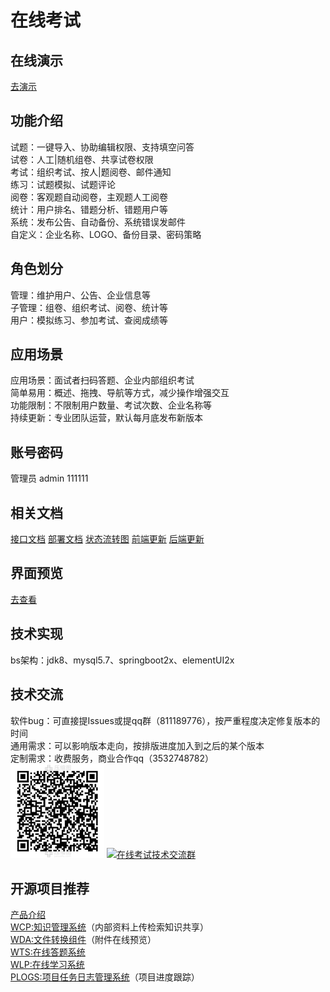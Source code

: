 # 在线考试
## 在线演示
<a href="http://47.92.221.134:8080" target="_blank">去演示</a>

## 功能介绍
试题：一键导入、协助编辑权限、支持填空问答<br/>
试卷：人工|随机组卷、共享试卷权限<br/>
考试：组织考试、按人|题阅卷、邮件通知<br/>
练习：试题模拟、试题评论<br/>
阅卷：客观题自动阅卷，主观题人工阅卷<br/>
统计：用户排名、错题分析、错题用户等<br/>
系统：发布公告、自动备份、系统错误发邮件<br/>
自定义：企业名称、LOGO、备份目录、密码策略<br/>

## 角色划分
管理：维护用户、公告、企业信息等<br/>
子管理：组卷、组织考试、阅卷、统计等<br/>
用户：模拟练习、参加考试、查阅成绩等

## 应用场景
应用场景：面试者扫码答题、企业内部组织考试<br/>
简单易用：概述、拖拽、导航等方式，减少操作增强交互<br/>
功能限制：不限制用户数量、考试次数、企业名称等<br/>
持续更新：专业团队运营，默认每月底发布新版本<br/>


## 账号密码
管理员 admin 111111

## 相关文档
<a href="doc">接口文档</a>
<a href="doc">部署文档</a>
<a href="img/process">状态流转图</a>
<a href="h5">前端更新</a>
<a href="src">后端更新</a>

## 界面预览
<a href="img/webpage">去查看</a>

## 技术实现
bs架构：jdk8、mysql5.7、springboot2x、elementUI2x

## 技术交流

软件bug：可直接提Issues或提qq群（811189776），按严重程度决定修复版本的时间<br/>
通用需求：可以影响版本走向，按排版进度加入到之后的某个版本<br/>
定制需求：收费服务，商业合作qq（3532748782）<br/>
![输入图片说明](img/9.png)
<a target="_blank" href="https://qm.qq.com/cgi-bin/qm/qr?k=Vqhsz3XUUg-SS4m8LM0mrL3WcnKrL9xo&jump_from=webapi"><img border="0" src="//pub.idqqimg.com/wpa/images/group.png" alt="在线考试技术交流群" title="在线考试技术交流群"></a>

## 开源项目推荐
<a href="http://www.wcpknow.com" target="_blank">产品介绍</a><br/>
<a href="https://gitee.com/macplus/WCP" target="_blank">WCP:知识管理系统</a>（内部资料上传检索知识共享）<br/>
<a href="https://gitee.com/macplus/WDA" target="_blank">WDA:文件转换组件</a>（附件在线预览）<br/>
<a href="https://gitee.com/macplus/WTS" target="_blank">WTS:在线答题系统</a><br/>
<a href="https://gitee.com/macplus/WLP" target="_blank">WLP:在线学习系统</a><br/>
<a href="https://gitee.com/macplus/plogs" target="_blank">PLOGS:项目任务日志管理系统</a>（项目进度跟踪）<br/>
